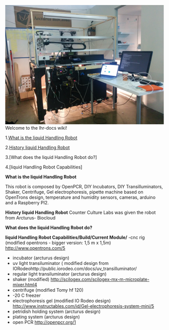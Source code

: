 ![](https://github.com/cclrobotics/lhr-docs/blob/master/Image/PedroSkypeImages/Pedroskype4.jpg?raw=true)
Welcome to the lhr-docs wiki!

1.[What is the liquid Handling Robot](#What-is-the-liquid-Handling-Robot)

2.[History liquid Handling Robot](https://github.com/cclrobotics/lhr-docs/wiki/Things1)

3.[What does the liquid Handling Robot do?]

4.[liquid Handling Robot Capabilities]




**What is the liquid Handling Robot**

This robot is composed by OpenPCR, DIY Incubators, DIY Transilluminators, Shaker, Centrifuge, Gel electrophoresis, pipette machine based on OpenTrons design, temperature and humidity sensors, cameras, arduino and a Raspberry PI2.


**History liquid Handling Robot**
Counter Culture Labs was given the robot from Arcturus- Biocloud 

**What does the liquid Handling Robot do?**

**liquid Handling Robot Capabilities/Build/Current Module/**
-cnc rig (modified opentrons - bigger version: 1,5 m x 1,5m) http://www.opentrons.com/5 
- incubator (arcturus design) 
- uv light transiluminator ( modified design from IORodeohttp://public.iorodeo.com/docs/uv_transilluminator/
- regular light transiluminator (arcturus design)
- shaker (modified) http://scilogex.com/scilogex-mx-m-microplate-mixer.html4
- centrifuge (modified Tomy hf 120)
- -20 C freezer
- electrophoresis gel (modified IO Rodeo design) http://www.instructables.com/id/Gel-electrophoresis-system-mini/5
- petridish holding system (arcturus design)
- plating system (arcturus design)
- open PCR http://openpcr.org/1



